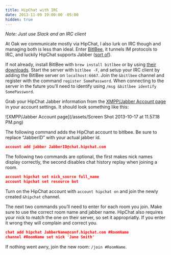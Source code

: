 ```yaml
---
title: HipChat with IRC
date: 2013-11-09 19:00:00 -05:00
hidden: true
---
```


*Note: Just use Slack and an IRC client*

At Oak we communicate mostly via HipChat, I also lurk on IRC though and managing both is less than ideal. Enter [BitlBee](http://www.bitlbee.org/main.php/news.r.html), it tunnels IM protocols to IRC, and luckily HipChat supports Jabber ([sort of](http://help.hipchat.com/knowledgebase/articles/64377-xmpp-jabber-support-details)).

If not already, install BitlBee with `brew install bitlbee` or by using [their downloads](http://www.bitlbee.org/main.php/download.html). Start the server with `bitlbee -F`, and setup your IRC client by adding the BitlBee server on `localhost:6667`. Join the `&bitlbee` channel and register with the command `register SomePassword`. When connecting to the server in the future you’ll need to identify using `/msg &bitlbee identify SomePassword`.

Grab your HipChat Jabber information from the [XMPP/Jabber Account page](https://www.hipchat.com/account/xmpp) in your account settings. It should look something like this:

![XMPP/Jabber Account page](/assets/Screen Shot 2013-10-17 at 11.57.18 PM.png)

The following command adds the HipChat account to bitlbee. Be sure to replace “JabberID” with your actual jabber id.

```json
account add jabber JabberID@chat.hipchat.com
```

The following two commands are optional, the first makes nick names display correctly, the second disables chat history replay when joining a room.

```json
account hipchat set nick_source full_name
account hipchat set resource bot
```

Turn on the HipChat account with `account hipchat on` and join the newly created `&hipchat` channel.

The next two commands you’ll need to enter for each room you join. Make sure to use the correct room name and jabber name. HipChat also requires your nick to match the one on their server, so set it appropriatly. If you enter it wrong they will complain and correct you.

```json
chat add hipchat JabberName@conf.hipchat.com #RoomName
channel #RoomName set nick 'Jane Smith'
```

If nothing went awry, join the new room: `/join #RoomName`.